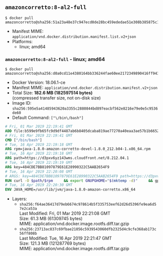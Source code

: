 ## `amazoncorretto:8-al2-full`

```console
$ docker pull amazoncorretto@sha256:51a23a48e37c947ecd0de28bc459ededae51e308b385875c10dffc64e2b5da81
```

-	Manifest MIME: `application/vnd.docker.distribution.manifest.list.v2+json`
-	Platforms:
	-	linux; amd64

### `amazoncorretto:8-al2-full` - linux; amd64

```console
$ docker pull amazoncorretto@sha256:d0a0cd11e4380164bb336244fae60ee2172349890416ff94397214848d0905e8
```

-	Docker Version: 18.06.1-ce
-	Manifest MIME: `application/vnd.docker.distribution.manifest.v2+json`
-	Total Size: **182.6 MB (182597514 bytes)**  
	(compressed transfer size, not on-disk size)
-	Image ID: `sha256:595e5a41485943620a3355c2880844bd897eacbf562e8216e79e0e5c9536de60`
-	Default Command: `["\/bin\/bash"]`

```dockerfile
# Fri, 01 Mar 2019 22:19:41 GMT
ADD file:b599e9fb65fc9d9df4487ab6b8405dcaba819ae77270a40eaa3ae57b1b66524d in / 
# Fri, 01 Mar 2019 22:19:41 GMT
CMD ["/bin/bash"]
# Tue, 16 Apr 2019 22:19:18 GMT
ARG rpm=java-1.8.0-amazon-corretto-devel-1.8.0_212.b04-1.x86_64.rpm
# Tue, 16 Apr 2019 22:19:18 GMT
ARG path=https://d3pxv6yz143wms.cloudfront.net/8.212.04.1
# Tue, 16 Apr 2019 22:19:19 GMT
ARG key=484CDE7BB81097879E61E28990322C5AAB2654F9
# Tue, 16 Apr 2019 22:20:08 GMT
# ARGS: key=484CDE7BB81097879E61E28990322C5AAB2654F9 path=https://d3pxv6yz143wms.cloudfront.net/8.212.04.1 rpm=java-1.8.0-amazon-corretto-devel-1.8.0_212.b04-1.x86_64.rpm
RUN curl -O $path/$rpm     && export GNUPGHOME="$(mktemp -d)"     && gpg --batch --keyserver ha.pool.sks-keyservers.net --recv-keys $key     && gpg --armor --export $key > corretto.asc     && rpm --import corretto.asc     && rpm -K $rpm     && rpm -i $rpm     && rm -r $GNUPGHOME corretto.asc $rpm     && yum install -y fontconfig     && yum clean all
# Tue, 16 Apr 2019 22:20:30 GMT
ENV JAVA_HOME=/usr/lib/jvm/java-1.8.0-amazon-corretto.x86_64
```

-	Layers:
	-	`sha256:f64ae36417d79eb6674c978614b5f335753eef62d26d5396fe9ea6d57e2ca53a`  
		Last Modified: Fri, 01 Mar 2019 22:21:08 GMT  
		Size: 61.3 MB (61309745 bytes)  
		MIME: application/vnd.docker.image.rootfs.diff.tar.gzip
	-	`sha256:23713ac837c69fbae21056c5939543060dfb2325d4c9cfe368ab173c56ff808b`  
		Last Modified: Tue, 16 Apr 2019 22:21:47 GMT  
		Size: 121.3 MB (121287769 bytes)  
		MIME: application/vnd.docker.image.rootfs.diff.tar.gzip
